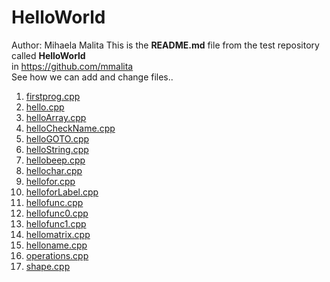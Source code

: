 # HelloWorld 
Author: Mihaela Malita
This is the <b>README.md</b> file from the test repository called <b>HelloWorld</b>  <br>
in <a href="https://github.com/mmalita">https://github.com/mmalita</a> <br>
See how we can add and change files..
<ol>
<li><a href="firstprog.cpp">firstprog.cpp</a>
<li><a href="firstprog.cpp">hello.cpp</a>
<li><a href="firstprog.cpp">helloArray.cpp</a>
<li><a href="firstprog.cpp">helloCheckName.cpp</a>
<li><a href="firstprog.cpp">helloGOTO.cpp</a>
<li><a href="firstprog.cpp">helloString.cpp</a>
<li><a href="firstprog.cpp">hellobeep.cpp</a>
<li><a href="firstprog.cpp">hellochar.cpp</a>
<li><a href="firstprog.cpp">hellofor.cpp</a>
<li><a href="firstprog.cpp">helloforLabel.cpp</a>
<li><a href="firstprog.cpp">hellofunc.cpp</a>
<li><a href="firstprog.cpp">hellofunc0.cpp</a>
<li><a href="firstprog.cpp">hellofunc1.cpp</a>
<li><a href="firstprog.cpp">hellomatrix.cpp</a>
<li><a href="firstprog.cpp">helloname.cpp</a>
<li><a href="firstprog.cpp">operations.cpp</a>
<li><a href="firstprog.cpp">shape.cpp</a>
</ol>
